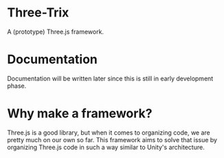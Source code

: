 # Three-Trix

A (prototype) Three.js framework.

# Documentation

Documentation will be written later since this is still in early development phase.

# Why make a framework?

Three.js is a good library, but when it comes to organizing code, we are pretty much on our own so far. This framework aims to solve that issue by organizing Three.js code in such a way similar to Unity's architecture.
